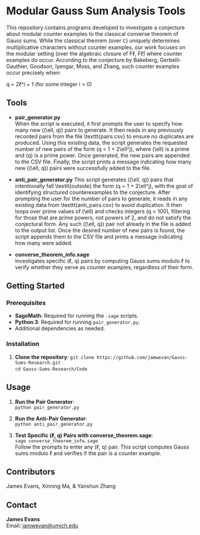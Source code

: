 # Modular Gauss Sum Analysis Tools

This repository contains programs developed to investigate a conjecture about modular counter examples to the classical converse theorem of Gauss sums. While the classical theorem (over ℂ) uniquely determines multiplicative characters without counter examples, our work focuses on the modular setting (over the algebraic closure of Fℓ, Fℓ̄) where counter examples do occur. According to the conjecture by Bakeberg, Gerbelli-Gauthier, Goodson, Iyengar, Moss, and Zhang, such counter examples occur precisely when:

q = 2ℓ^i + 1 (for some integer i > 0)

## Tools

- **pair_generator.py**  
When the script is executed, it first prompts the user to specify how many new \((\ell, q)\) pairs to generate. It then reads in any previously recorded pairs from the file \texttt{pairs.csv} to ensure no duplicates are produced. Using this existing data, the script generates the requested number of new pairs of the form \(q = 1 + 2\ell^j\), where \(\ell\) is a prime and \(q\) is a prime power. Once generated, the new pairs are appended to the CSV file. Finally, the script prints a message indicating how many new \((\ell, q)\) pairs were successfully added to the file.

- **anti_pair_generator.py** 
This script generates \((\ell, q)\) pairs that intentionally fall \textit{outside} the form \(q = 1 + 2\ell^j\), with the goal of identifying structured counterexamples to the conjecture. After prompting the user for the number of pairs to generate, it reads in any existing data from \texttt{anti\_pairs.csv} to avoid duplication. It then loops over prime values of \(\ell\) and checks integers \(q < 100\), filtering for those that are prime powers, not powers of 2, and do not satisfy the conjectural form. Any such \((\ell, q)\) pair not already in the file is added to the output list. Once the desired number of new pairs is found, the script appends them to the CSV file and prints a message indicating how many were added.

- **converse_theorem_info.sage**  
  Investigates specific (ℓ, q) pairs by computing Gauss sums modulo ℓ to verify whether they serve as counter examples, regardless of their form.

## Getting Started

### Prerequisites

- **SageMath**: Required for running the `.sage` scripts.
- **Python 3**: Required for running `pair_generator.py`.
- Additional dependencies as needed.

### Installation

1. **Clone the repository**:
`git clone https://github.com/jamwevan/Gauss-Sums-Research.git`  
`cd Gauss-Sums-Research/Code`

## Usage

1. **Run the Pair Generator**:  
`python pair_generator.py`  

2. **Run the Anti-Pair Generator**:  
`python anti_pair_generator.py`

3. **Test Specific (ℓ, q) Pairs with converse_theorem.sage**:  
`sage converse_theorem_info.sage`  
Follow the prompts to enter any (ℓ, q) pair. This script computes Gauss sums modulo ℓ and verifies if the pair is a counter example.

## Contributors

James Evans, Xinning Ma, & Yanshun Zhang

## Contact

**James Evans**  
Email: [jamwevan@umich.edu](mailto:jamwevan@umich.edu)
